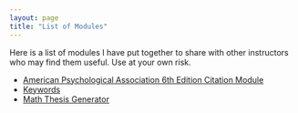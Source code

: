 ```yaml
---
layout: page
title: "List of Modules"
---
```

Here is a list of modules I have put together to share with other instructors who may find them useful. Use at your own risk.

* [American Psychological Association 6th Edition Citation Module](/modules/apa/)
* [Keywords](/modules/keywords/)
* [Math Thesis Generator](/modules/math-thesis-generator/)
